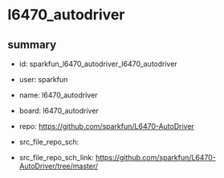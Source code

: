 # l6470_autodriver
 
## summary 
* id: sparkfun_l6470_autodriver_l6470_autodriver
* user: sparkfun
* name: l6470_autodriver
* board: l6470_autodriver
* repo: https://github.com/sparkfun/L6470-AutoDriver



* src_file_repo_sch: 
* src_file_repo_sch_link: https://github.com/sparkfun/L6470-AutoDriver/tree/master/




